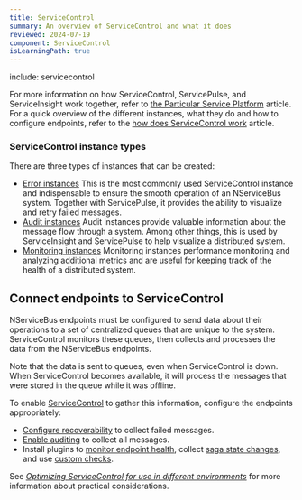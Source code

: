 ```yaml
---
title: ServiceControl
summary: An overview of ServiceControl and what it does
reviewed: 2024-07-19
component: ServiceControl
isLearningPath: true
---
```


include: servicecontrol

For more information on how ServiceControl, ServicePulse, and ServiceInsight work together, refer to [the Particular Service Platform](/platform/) article. For a quick overview of the different instances, what they do and how to configure endpoints, refer to the [how does ServiceControl work](/servicecontrol/how.md) article.

### ServiceControl instance types

There are three types of instances that can be created:

- [Error instances](/servicecontrol/servicecontrol-instances/)
  This is the most commonly used ServiceControl instance and indispensable to ensure the smooth operation of an NServiceBus system. Together with ServicePulse, it provides the ability to visualize and retry failed messages.
- [Audit instances](/servicecontrol/audit-instances/)
  Audit instances provide valuable information about the message flow through a system. Among other things, this is used by ServiceInsight and ServicePulse to help visualize a distributed system.
- [Monitoring instances](/servicecontrol/monitoring-instances/)
  Monitoring instances performance monitoring and analyzing additional metrics and are useful for keeping track of the health of a distributed system.

## Connect endpoints to ServiceControl

NServiceBus endpoints must be configured to send data about their operations to a set of centralized queues that are unique to the system. ServiceControl monitors these queues, then collects and processes the data from the NServiceBus endpoints.

Note that the data is sent to queues, even when ServiceControl is down. When ServiceControl becomes available, it will process the messages that were stored in the queue while it was offline.

To enable [ServiceControl](/servicecontrol) to gather this information, configure the endpoints appropriately:

- [Configure recoverability](/nservicebus/recoverability) to collect failed messages.
- [Enable auditing](/nservicebus/operations/auditing.md) to collect all messages.
- Install plugins to [monitor endpoint health](/monitoring/heartbeats/), collect [saga state changes](/nservicebus/sagas/saga-audit.md), and use [custom checks](/monitoring/custom-checks/).

See [_Optimizing ServiceControl for use in different environments_](/servicecontrol/servicecontrol-in-practice.md) for more information about practical considerations.
